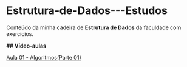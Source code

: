 # Estrutura-de-Dados---Estudos

Conteúdo da minha cadeira de **Estrutura de Dados** da faculdade com exercícios.

**## Vídeo-aulas**

[Aula 01 - Algoritmos(Parte 01)]()
